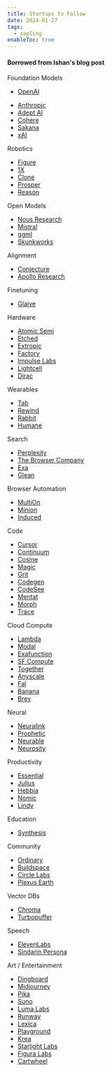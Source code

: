 ```yaml
---
title: Startups to Follow
date: 2024-01-27
tags:
  - sapling
enableToc: true
---
```


#### Borrowed from Ishan's blog post
Foundation Models
* [OpenAI](https://openai.com/)
- [Anthropic](https://www.anthropic.com/)
- [Adept AI](https://www.adept.ai/)
- [Cohere](https://cohere.com/)
- [Sakana](https://sakana.ai/blog/)
- [xAI](https://x.ai/)

Robotics
- [Figure](https://www.figure.ai/)
- [1X](https://www.1x.tech/)
- [Clone](https://www.clonerobotics.com/)
- [Prosper](https://prosper.org/) 
- [Reason](https://www.reasonrobotics.ai/)

Open Models
- [Nous Research](https://nousresearch.com/)
- [Mistral](https://mistral.ai/)
- [ggml](https://ggml.ai/)
- [Skunkworks](https://huggingface.co/SkunkworksAI)

Alignment
- [Conjecture](https://www.conjecture.dev/)
- [Apollo Research](https://www.apolloresearch.ai/)

Finetuning
- [Glaive](https://glaive.ai/)

Hardware
- [Atomic Semi](https://atomicsemi.com/)
- [Etched](https://www.etched.com/)
- [Extropic](https://extropic.ai/)
- [Factory](https://www.factory.ai/)
- [Impulse Labs](https://www.impulselabs.com/)
- [Lightcell](https://lightcellenergy.com/)
- [Dirac](https://diracinc.com/)

Wearables
- [Tab](https://mytab.ai/)
- [Rewind](https://www.rewind.ai/pendant)
- [Rabbit](https://www.rabbit.tech/)
- [Humane](https://hu.ma.ne/)

Search
- [Perplexity](https://www.perplexity.ai/)
- [The Browser Company](https://thebrowser.company/)
- [Exa](https://exa.ai/)
- [Glean](https://www.glean.com/)

Browser Automation
- [MultiOn](https://www.multion.ai/)
- [Minion](https://minion.ai/)
- [Induced](https://www.induced.ai/)

Code
- [Cursor](https://cursor.sh/)
- [Continuum](https://continuum.sh/)
- [Cosine](https://cosine.sh/)
- [Magic](https://magic.dev/)
- [Grit](https://www.grit.io/)
- [Codegen](https://www.codegen.com/)
- [CodeSee](https://www.codesee.io/)
- [Mentat](https://www.mentat.ai/)
- [Morph](https://morph.so/)
- [Trace](https://www.trace.zip/)

Cloud Compute
- [Lambda](https://lambdalabs.com/)
- [Modal](https://modal.com/)
- [Exafunction](https://exafunction.com/)
- [SF Compute](https://sfcompute.com/)
- [Together](https://www.together.ai/)
- [Anyscale](https://www.anyscale.com/)
- [Fal](https://www.fal.ai/)
- [Banana](https://www.banana.dev/)
- [Brev](https://brev.dev/)

Neural
- [Neuralink](https://neuralink.com/)
- [Prophetic](https://propheticai.co/)
- [Neurable](https://www.neurable.io/)
- [Neurosity](https://neurosity.co/)

Productivity
- [Essential](https://essential.ai/)
- [Julius](https://julius.ai/)
- [Hebbia](https://www.hebbia.ai/)
- [Nomic](https://www.nomic.ai/)
- [Lindy](https://www.lindy.ai/)

Education
- [Synthesis](https://www.synthesis.com/)

Community
- [Ordinary](https://ordinary.town/)
- [Buildspace](https://buildspace.so/)
- [Circle Labs](https://circlelabs.xyz/)
- [Plexus Earth](https://plexus.earth/)

Vector DBs
- [Chroma](https://www.trychroma.com/)
- [Turbopuffer](https://turbopuffer.com/)

Speech
- [ElevenLabs](https://elevenlabs.io/)
- [Sindarin Persona](https://www.sindarin.tech/)

Art / Entertainment
- [Dingboard](https://dingboard.com/)
- [Midjourney](https://www.midjourney.com)
- [Pika](https://pika.art)
- [Suno](https://www.suno.ai/)
- [Luma Labs](https://lumalabs.ai/)
- [Runway](https://runwayml.com/)
- [Lexica](https://lexica.art/)
- [Playground](https://playground.ai/)
- [Krea](https://www.krea.ai/home)
- [Starlight Labs](https://starlightlabs.co/)
- [Figura Labs](https://figura.chat/)
- [Cartwheel](https://getcartwheel.com/home)